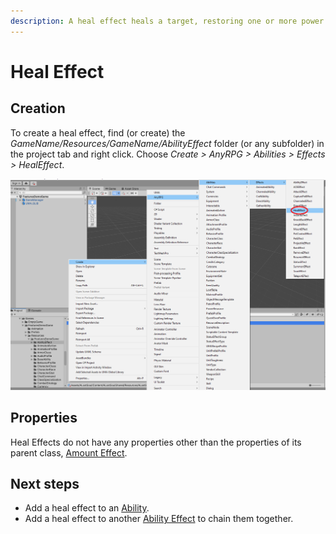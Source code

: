 ```yaml
---
description: A heal effect heals a target, restoring one or more power resources.
---
```


# Heal Effect

## Creation

To create a heal effect, find (or create) the _GameName/Resources/GameName/AbilityEffect_ folder (or any subfolder) in the project tab and right click.  Choose _Create > AnyRPG > Abilities > Effects > HealEffect_.

![](<../../.gitbook/assets/image (4).png>)

## Properties

Heal Effects do not have any properties other than the properties of its parent class, [Amount Effect](./#amount-effect-properties).

## Next steps

* Add a heal effect to an [Ability](../abilities/).
* Add a heal effect to another [Ability Effect](./) to chain them together.
